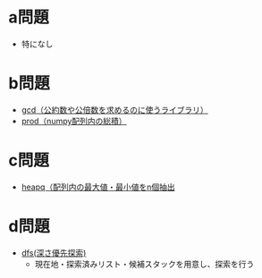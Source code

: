 # a問題
- 特になし

# b問題
- [gcd（公約数や公倍数を求めるのに使うライブラリ）](https://note.nkmk.me/python-gcd-lcm/)
- [prod（numpy配列内の総積）](https://www.dogrow.net/python/blog67/)

# c問題
- [heapq（配列内の最大値・最小値をn個抽出](https://note.nkmk.me/python-max-min-heapq-nlargest-nsmallest/)

# d問題
- [dfs(深さ優先探索)](https://note.mu/tanon_cp/n/n22e6d74425dc)
    - 現在地・探索済みリスト・候補スタックを用意し、探索を行う
